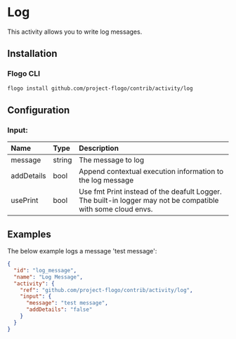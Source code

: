 <!--
title: Log
weight: 4615
-->

# Log
This activity allows you to write log messages.

## Installation

### Flogo CLI
```bash
flogo install github.com/project-flogo/contrib/activity/log
```

## Configuration

### Input:
| Name       | Type   | Description
|:---        | :---   | :---    
| message    | string | The message to log
| addDetails | bool   | Append contextual execution information to the log message
| usePrint   | bool   | Use fmt Print instead of the deafult Logger. The built-in logger may not be compatible with some cloud envs. 

## Examples
The below example logs a message 'test message':

```json
{
  "id": "log_message",
  "name": "Log Message",
  "activity": {
    "ref": "github.com/project-flogo/contrib/activity/log",
    "input": {
      "message": "test message",
      "addDetails": "false"
    }
  }
}
```